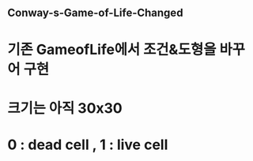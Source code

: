## Conway-s-Game-of-Life-Changed

# 기존 GameofLife에서 조건&도형을 바꾸어 구현
# 크기는 아직 30x30
# 0 : dead cell , 1 : live cell

